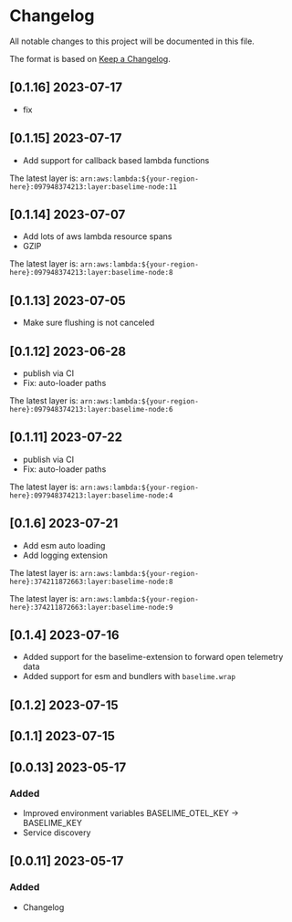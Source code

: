 # Changelog

All notable changes to this project will be documented in this file.


The format is based on [Keep a Changelog](https://keepachangelog.com/en/1.0.0/).

## [0.1.16] 2023-07-17

- fix

## [0.1.15] 2023-07-17

- Add support for callback based lambda functions


 
 The latest layer is: `arn:aws:lambda:${your-region-here}:097948374213:layer:baselime-node:11`

## [0.1.14] 2023-07-07

- Add lots of aws lambda resource spans
- GZIP

 
 The latest layer is: `arn:aws:lambda:${your-region-here}:097948374213:layer:baselime-node:8`

## [0.1.13] 2023-07-05

- Make sure flushing is not canceled

## [0.1.12] 2023-06-28

- publish via CI
- Fix: auto-loader paths

 The latest layer is: `arn:aws:lambda:${your-region-here}:097948374213:layer:baselime-node:6`

## [0.1.11] 2023-07-22

- publish via CI
- Fix: auto-loader paths

 
 The latest layer is: `arn:aws:lambda:${your-region-here}:097948374213:layer:baselime-node:4`

## [0.1.6] 2023-07-21

- Add esm auto loading
- Add logging extension

 
 The latest layer is: `arn:aws:lambda:${your-region-here}:374211872663:layer:baselime-node:8`

 
 The latest layer is: `arn:aws:lambda:${your-region-here}:374211872663:layer:baselime-node:9`

## [0.1.4] 2023-07-16

- Added support for the baselime-extension to forward open telemetry data
- Added support for esm and bundlers with `baselime.wrap`
  
## [0.1.2] 2023-07-15

## [0.1.1] 2023-07-15

## [0.0.13] 2023-05-17

### Added
- Improved environment variables BASELIME_OTEL_KEY -> BASELIME_KEY
- Service discovery

## [0.0.11] 2023-05-17

### Added
- Changelog

